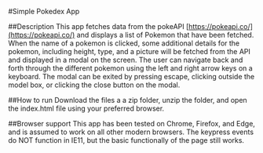 #Simple Pokedex App

##Description
This app fetches data from the pokeAPI [https://pokeapi.co/](https://pokeapi.co/) and displays a list of Pokemon that have been fetched. When the name of a pokemon is clicked, some additional details for the pokemon, including height, type, and a picture will be fetched from the API and displayed in a modal on the screen. The user can navigate back and forth through the different pokemon using the left and right arrow keys on a keyboard. The modal can be exited by pressing escape, clicking outside the model box, or clicking the close button on the modal.

##How to run
Download the files a a zip folder, unzip the folder, and open the index.html file using your preferred browser.

##Browser support
This app has been tested on Chrome, Firefox, and Edge, and is assumed to work on all other modern browsers. The keypress events do NOT function in IE11, but the basic functionally of the page still works.